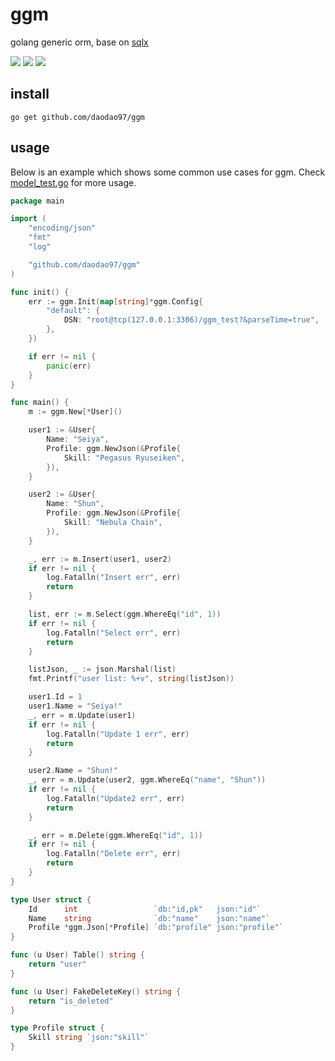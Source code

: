# ggm

golang generic orm, base on [sqlx](https://github.com/jmoiron/sqlx)

![](https://img.shields.io/badge/build-passing-brightgreen)
![](https://img.shields.io/badge/coverage-%2066.2%25-red)
![](https://img.shields.io/badge/license-MIT-blue)

## install

```shll
go get github.com/daodao97/ggm
```

## usage

Below is an example which shows some common use cases for ggm. Check [model_test.go](./model_test.go) for more usage.

```go
package main

import (
	"encoding/json"
	"fmt"
	"log"

	"github.com/daodao97/ggm"
)

func init() {
	err := ggm.Init(map[string]*ggm.Config{
		"default": {
			DSN: "root@tcp(127.0.0.1:3306)/ggm_test?&parseTime=true",
		},
	})

	if err != nil {
		panic(err)
	}
}

func main() {
	m := ggm.New[*User]()

	user1 := &User{
		Name: "Seiya",
		Profile: ggm.NewJson(&Profile{
			Skill: "Pegasus Ryuseiken",
		}),
	}

	user2 := &User{
		Name: "Shun",
		Profile: ggm.NewJson(&Profile{
			Skill: "Nebula Chain",
		}),
	}

	_, err := m.Insert(user1, user2)
	if err != nil {
		log.Fatalln("Insert err", err)
		return
	}

	list, err := m.Select(ggm.WhereEq("id", 1))
	if err != nil {
		log.Fatalln("Select err", err)
		return
	}

	listJson, _ := json.Marshal(list)
	fmt.Printf("user list: %+v", string(listJson))

	user1.Id = 1
	user1.Name = "Seiya!"
	_, err = m.Update(user1)
	if err != nil {
		log.Fatalln("Update 1 err", err)
		return
	}

	user2.Name = "Shun!"
	_, err = m.Update(user2, ggm.WhereEq("name", "Shun"))
	if err != nil {
		log.Fatalln("Update2 err", err)
		return
	}

	_, err = m.Delete(ggm.WhereEq("id", 1))
	if err != nil {
		log.Fatalln("Delete err", err)
		return
	}
}

type User struct {
	Id      int                 `db:"id,pk"   json:"id"`
	Name    string              `db:"name"    json:"name"`
	Profile *ggm.Json[*Profile] `db:"profile" json:"profile"`
}

func (u User) Table() string {
	return "user"
}

func (u User) FakeDeleteKey() string {
	return "is_deleted"
}

type Profile struct {
	Skill string `json:"skill"`
}

```